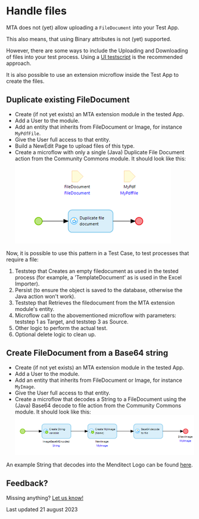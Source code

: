 # Handle files

MTA does not (yet) allow uploading a `FileDocument` into your Test App.

This also means, that using Binary attributes is not (yet) supported.

However, there are some ways to include the Uploading and Downloading of files into your test process. 
Using a [UI testscript](../design-tests/test-ui-with-mta) is the recommended approach.

It is also possible to use an extension microflow inside the Test App to create the files. 

## Duplicate existing FileDocument

- Create (if not yet exists) an MTA extension module in the tested App.
- Add a User to the module.
- Add an entity that inherits from FileDocument or Image, for instance `MyPdfFile`.
- Give the User full access to that entity.
- Build a NewEdit Page to upload files of this type.
- Create a microflow with only a single (Java) Duplicate File Document action from the Community Commons module. It should look like this:
![Duplicate File Document microflow](../images/duplicate-filedoc.png)

Now, it is possible to use this pattern in a Test Case, to test processes that require a file:
1. Teststep that Creates an empty filedocument as used in the tested process (for example, a 'TemplateDocument' as is used in the Excel Importer).
2. Persist (to ensure the object is saved to the database, otherwise the Java action won't work).
3. Teststep that Retrieves the filedocument from the MTA extension module's entity.
4. Microflow call to the abovementioned microflow with parameters: teststep 1 as Target, and teststep 3 as Source.
5. Other logic to perform the actual test.
6. Optional delete logic to clean up.

## Create FileDocument from a Base64 string

- Create (if not yet exists) an MTA extension module in the tested App.
- Add a User to the module.
- Add an entity that inherits from FileDocument or Image, for instance `MyImage`.
- Give the User full access to that entity.
- Create a microflow that decodes a String to a FileDocument using the (Java) Base64 decode to file action from the Community Commons module. It should look like this:
![Create File from Base64 String](../images/image-from-base64.png)

An example String that decodes into the Menditect Logo can be found [here](../images/menditectlogo.txt).

## Feedback?
Missing anything? [Let us know!](mailto:support@menditect.com)

Last updated 21 august 2023